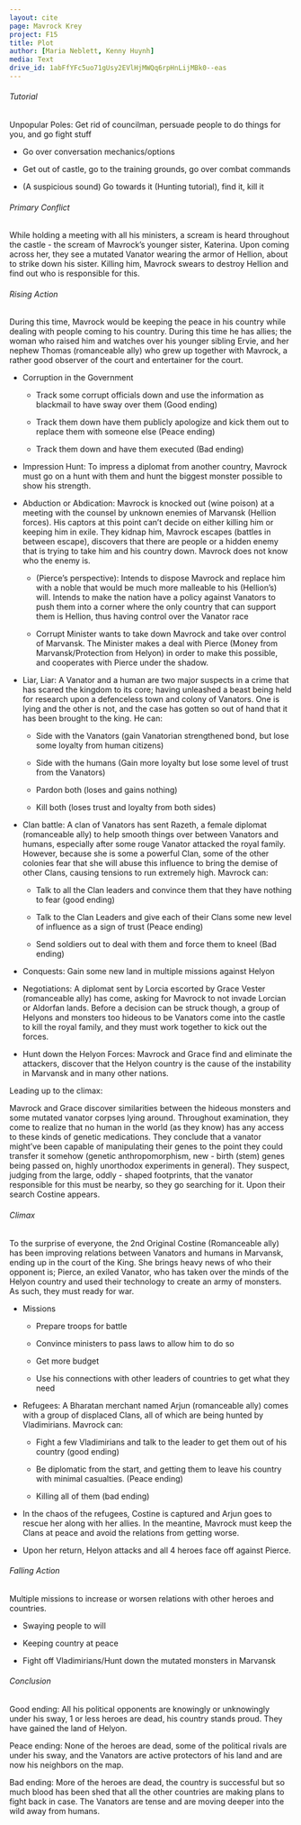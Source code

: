 ```yaml
---
layout: cite
page: Mavrock Krey
project: F15
title: Plot
author: [Maria Neblett, Kenny Huynh]
media: Text
drive_id: 1abFfYFc5uo71gUsy2EVlHjMWQq6rpHnLijMBk0--eas
---
```

###### Tutorial

Unpopular Poles: Get rid of councilman, persuade people to do things for you, and go fight stuff

- Go over conversation mechanics/options

- Get out of castle, go to the training grounds, go over combat commands

- (A suspicious sound) Go towards it (Hunting tutorial), find it, kill it

###### Primary Conflict

While holding a meeting with all his ministers, a scream is heard throughout the castle - the scream of Mavrock’s younger sister, Katerina. Upon coming across her, they see a mutated Vanator wearing the armor of Hellion, about to strike down his sister. Killing him, Mavrock swears to destroy Hellion and find out who is responsible for this.

###### Rising Action

During this time, Mavrock would be keeping the peace in his country while dealing with people coming to his country. During this time he has allies; the woman who raised him and watches over his younger sibling Ervie, and her nephew Thomas (romanceable ally) who grew up together with Mavrock, a rather good observer of the court and entertainer for the court.

- Corruption in the Government

    - Track some corrupt officials down and use the information as blackmail to have sway over them (Good ending)

    - Track them down have them publicly apologize and kick them out to replace them with someone else (Peace ending)

    - Track them down and have them executed (Bad ending)

- Impression Hunt: To impress a diplomat from another country, Mavrock must go on a hunt with them and hunt the biggest monster possible to show his strength.

- Abduction or Abdication: Mavrock is knocked out (wine poison) at a meeting with the counsel by unknown enemies of Marvansk (Hellion forces). His captors at this point can’t decide on either killing him or keeping him in exile. They kidnap him, Mavrock escapes (battles in between escape), discovers that there are people or a hidden enemy that is trying to take him and his country down. Mavrock does not know who the enemy is.

    - (Pierce’s perspective): Intends to dispose Mavrock and replace him with a noble that would be much more malleable to his (Hellion’s) will. Intends to make the nation have a policy against Vanators to push them into a corner where the only country that can support them is Hellion, thus having control over the Vanator race

    - Corrupt Minister wants to take down Mavrock and take over control of Marvansk. The Minister makes a deal with Pierce (Money from Marvansk/Protection from Helyon) in order to make this possible, and cooperates with Pierce under the shadow.

- Liar, Liar: A Vanator and a human are two major suspects in a crime that has scared the kingdom to its core; having unleashed a beast being held for research upon a defenceless town and colony of Vanators. One is lying and the other is not, and the case has gotten so out of hand that it has been brought to the king. He can:

    - Side with the Vanators (gain Vanatorian strengthened bond, but lose some loyalty from human citizens)

    - Side with the humans (Gain more loyalty but lose some level of trust from the Vanators)

    - Pardon both (loses and gains nothing)

    - Kill both (loses trust and loyalty from both sides)

- Clan battle: A clan of Vanators has sent Razeth, a female diplomat (romanceable ally) to help smooth things over between Vanators and humans, especially after some rouge Vanator attacked the royal family. However, because she is some a powerful Clan, some of the other colonies fear that she will abuse this influence to bring the demise of other Clans, causing tensions to run extremely high. Mavrock can:

    - Talk to all the Clan leaders and convince them that they have nothing to fear (good ending)

    - Talk to the Clan Leaders and give each of their Clans some new level of influence as a sign of trust (Peace ending)

    - Send soldiers out to deal with them and force them to kneel (Bad ending)

- Conquests: Gain some new land in multiple missions against Helyon

- Negotiations: A diplomat sent by Lorcia escorted by Grace Vester (romanceable ally) has come, asking for Mavrock to not invade Lorcian or Aldorfan lands. Before a decision can be struck though, a group of Helyons and monsters too hideous to be Vanators come into the castle to kill the royal family, and they must work together to kick out the forces.

- Hunt down the Helyon Forces: Mavrock and Grace find and eliminate the attackers, discover that the Helyon country is the cause of the instability in Marvansk and in many other nations.

Leading up to the climax:

Mavrock and Grace discover similarities between the hideous monsters and some mutated vanator corpses lying around. Throughout examination, they come to realize that no human in the world (as they know) has any access to these kinds of genetic medications. They conclude that a vanator might’ve been capable of manipulating their genes to the point they could transfer it somehow (genetic anthropomorphism, new - birth (stem) genes being passed on, highly unorthodox experiments in general). They suspect, judging from the large, oddly - shaped footprints, that the vanator responsible for this must be nearby, so they go searching for it. Upon their search Costine appears.

###### Climax

To the surprise of everyone, the 2nd Original Costine (Romanceable ally) has been improving relations between Vanators and humans in Marvansk, ending up in the court of the King. She brings heavy news of who their opponent is; Pierce, an exiled Vanator, who has taken over the minds of the Helyon country and used their technology to create an army of monsters. As such, they must ready for war.

- Missions

    - Prepare troops for battle

    - Convince ministers to pass laws to allow him to do so

    - Get more budget

    - Use his connections with other leaders of countries to get what they need

- Refugees: A Bharatan merchant named Arjun (romanceable ally) comes with a group of displaced Clans, all of which are being hunted by Vladimirians. Mavrock can:

    - Fight a few Vladimirians and talk to the leader to get them out of his country (good ending)

    - Be diplomatic from the start, and getting them to leave his country with minimal casualties. (Peace ending)

    - Killing all of them (bad ending)

- In the chaos of the refugees, Costine is captured and Arjun goes to rescue her along with her allies. In the meantine, Mavrock must keep the Clans at peace and avoid the relations from getting worse.

- Upon her return, Helyon attacks and all 4 heroes face off against Pierce.

###### Falling Action

Multiple missions to increase or worsen relations with other heroes and countries.

- Swaying people to will

- Keeping country at peace

- Fight off Vladimirians/Hunt down the mutated monsters in Marvansk

###### Conclusion

Good ending: All his political opponents are knowingly or unknowingly under his sway, 1 or less heroes are dead, his country stands proud. They have gained the land of Helyon.

Peace ending: None of the heroes are dead, some of the political rivals are under his sway, and the Vanators are active protectors of his land and are now his neighbors on the map.

Bad ending: More of the heroes are dead, the country is successful but so much blood has been shed that all the other countries are making plans to fight back in case. The Vanators are tense and are moving deeper into the wild away from humans.

